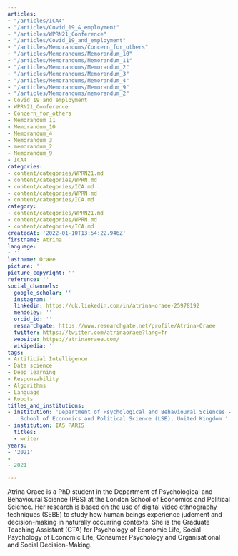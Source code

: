 ```yaml
---
articles:
- "/articles/ICA4"
- "/articles/Covid_19_&_employment"
- "/articles/WPRN21_Conference"
- "/articles/Covid_19_and_employment"
- "/articles/Memorandums/Concern_for_others"
- "/articles/Memorandums/Memorandum_10"
- "/articles/Memorandums/Memorandum_11"
- "/articles/Memorandums/Memorandum_2"
- "/articles/Memorandums/Memorandum_3"
- "/articles/Memorandums/Memorandum_4"
- "/articles/Memorandums/Memorandum_9"
- "/articles/Memorandums/memorandum_2"
- Covid_19_and_employment
- WPRN21_Conference
- Concern_for_others
- Memorandum_11
- Memorandum_10
- Memorandum_4
- Memorandum_3
- memorandum_2
- Memorandum_9
- ICA4
categories:
- content/categories/WPRN21.md
- content/categories/WPRN.md
- content/categories/ICA.md
- content/categories/WPRN.md
- content/categories/ICA.md
category:
- content/categories/WPRN21.md
- content/categories/WPRN.md
- content/categories/ICA.md
createdAt: '2022-01-10T13:54:22.946Z'
firstname: Atrina
language:
- ''
lastname: Oraee
picture: ''
picture_copyright: ''
reference: ''
social_channels:
  google_scholar: ''
  instagram: ''
  linkedin: https://uk.linkedin.com/in/atrina-oraee-25978192
  mendeley: ''
  orcid_id: ''
  researchgate: https://www.researchgate.net/profile/Atrina-Oraee
  twitter: https://twitter.com/atrinaoraee?lang=fr
  website: https://atrinaoraee.com/
  wikipedia: ''
tags:
- Artificial Intelligence
- Data science
- Deep learning
- Responsability
- Algorithms
- Language
- Robots
titles_and_institutions:
- institution: 'Department of Psychological and Behavioural Sciences - The London
    School of Economics and Political Science (LSE), United Kingdom '
- institution: IAS PARIS
  titles:
  - writer
years:
- '2021'
- 
- 2021

---
```

Atrina Oraee is a PhD student in the Department of Psychological and Behavioural Science (PBS) at the London School of Economics and Political Science. Her research is based on the use of digital video ethnography techniques (SEBE) to study how human beings experience judement and decision-making in naturally occurring contexts. She is the Graduate Teaching Assistant (GTA) for Psychology of Economic Life, Social Psychology of Economic Life, Consumer Psychology and Organisational and Social Decision-Making.